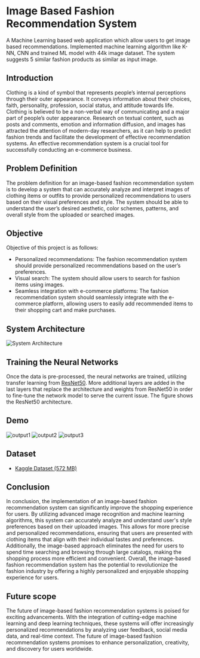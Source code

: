 # Image Based Fashion Recommendation System

A Machine Learning based web application which allow users to get image based recommendations. Implemented machine learning algorithm like K-NN, CNN and trained ML model with 44k image dataset. The system suggests 5 similar fashion products as similar as input image.


## Introduction
Clothing is a kind of symbol that represents people’s internal perceptions through their
outer appearance. It conveys information about their choices, faith, personality, profession,
social status, and attitude towards life. Clothing is believed to be a non-verbal way of
communicating and a major part of people’s outer appearance. Research on textual content,
such as posts and comments, emotion and information diffusion, and images has attracted
the attention of modern-day researchers, as it can help to predict fashion trends and facilitate
the development of effective recommendation systems. An effective recommendation system
is a crucial tool for successfully conducting an e-commerce business.
## Problem Definition
The problem definition for an image-based fashion recommendation system is to develop
a system that can accurately analyze and interpret images of clothing items or outfits to
provide personalized recommendations to users based on their visual preferences and style.
The system should be able to understand the user’s desired aesthetic, color schemes, patterns,
and overall style from the uploaded or searched images.
## Objective
Objective of this project is as follows:
- Personalized recommendations: The fashion recommendation system should provide personalized recommendations based on the user’s preferences.
- Visual search: The system should allow users to search for fashion items using images.
- Seamless integration with e-commerce platforms: The fashion recommendation system should seamlessly integrate with the e-commerce platform, allowing users to easily add recommended items to their shopping cart and make purchases.

## System Architecture
![System Architecture](https://github.com/user-attachments/assets/6f2b73d6-6ece-4df7-a1ed-ab14ba63c669)

## Training the Neural Networks

Once the data is pre-processed, the neural networks are trained, utilizing transfer learning from [ResNet50](https://blog.roboflow.com/what-is-resnet-50/). More additional layers are added in the last layers that replace the architecture and weights from ResNet50 in order to fine-tune the network model to serve the current issue. The figure shows the ResNet50 architecture.

## Demo
![output1](https://github.com/user-attachments/assets/22b98bef-019f-4aaf-8450-697e15b11ba1)
![output2](https://github.com/user-attachments/assets/9e8567b4-494b-4fbd-9651-a83214abb402)
![output3](https://github.com/user-attachments/assets/578e219b-c238-4d5f-89f7-08e89cc8111f)

## Dataset

 - [Kaggle Dataset (572 MB)](https://www.kaggle.com/datasets/paramaggarwal/fashion-product-images-small)


## Conclusion

In conclusion, the implementation of an image-based fashion recommendation system can
significantly improve the shopping experience for users. By utilizing advanced image recognition and machine learning algorithms, 
this system can accurately analyze and understand user's style preferences based on their uploaded images. This allows for more precise and
personalized recommendations, ensuring that users are presented with clothing items that align with their individual tastes and preferences. Additionally, the image-based approach
eliminates the need for users to spend time searching and browsing through large catalogs, making the shopping process more efficient and convenient. Overall, the image-based fashion
recommendation system has the potential to revolutionize the fashion industry by offering a highly personalized and enjoyable shopping experience for users.

## Future scope

The future of image-based fashion recommendation systems is poised for exciting advancements.
With the integration of cutting-edge machine learning and deep learning techniques, these systems will offer increasingly personalized recommendations by analyzing user feedback, social media data, and real-time context. 
The future of image-based fashion recommendation systems promises to enhance personalization, creativity, and discovery for users worldwide.
